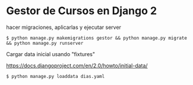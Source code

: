 # Gestor de Cursos en Django 2
hacer migraciones, aplicarlas y ejecutar server
```
$ python manage.py makemigrations gestor && python manage.py migrate && python manage.py runserver
```

Cargar data inicial usando "fixtures"

https://docs.djangoproject.com/en/2.0/howto/initial-data/

```
$ python manage.py loaddata dias.yaml
```
